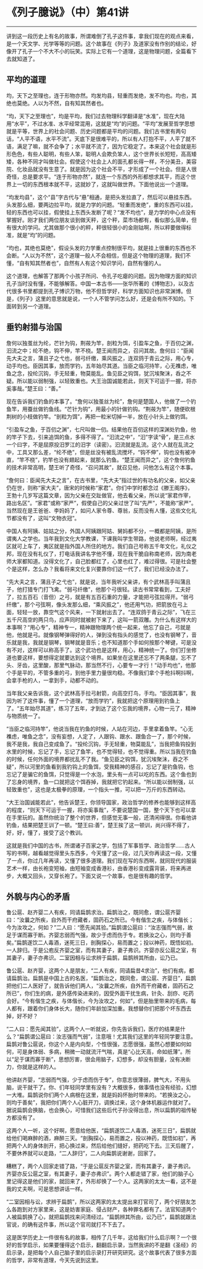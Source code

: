 # 《列子臆说》（中）第41讲

------

讲到这一段历史上有名的故事，所谓难倒了孔子这件事，拿我们现在的观点来看，是一个天文学、光学等等的问题。这个故事在《列子》及道家没有作别的结论，好像开了孔子一个不大不小的玩笑。实际上它有一个道理，这是物理问题，全篇看下去就知道了。

## 平均的道理

均，天下之至理也，连于形物亦然。均发均县，轻重而发绝，发不均也。均也，其绝也莫绝。人以为不然，自有知其然者也。

“均，天下之至理也”，均是平均，我们过去物理科学翻译是“水准”，现在大陆用“水平”，不过水准、水平经常混用，这就是“均”的问题。“平均”发展至哲学思想就是平等，世界上的社会问题、历史问题都是平均的问题。我们古书里有两句话，“人平不语，水平不流”。天底下是很难平的，所以有人打抱不平，人平了就不语，满足了嘛，就不会争了；水平就不流了，因为它稳定了。本来这个社会就是形形色色，有些人聪明，有些人笨，聪明人会欺负笨人，这个世界长长短短，高高矮矮，各种不同才叫做社会。假使这个社会上人的面孔都长得一样，不分美丑，美容院、化妆品就没有生意了。就是因为这个社会不平，才形成了一个社会。但是人很奇怪，总是要求平。“连于形物亦然”，就连一个东西的外形都想求其平，而这个世界上一切的东西根本就不平，这就妙了，这就叫做世界。下面他说出一个道理。

“均发均县”，这个“县”字古代与“悬”相通，是把头发拉直了，然后可以悬挂东西。头发那么细，要两边拉平均，就是力学的问题。“轻重而发绝”，重的东西可以挂，轻的东西也可以挂，假使挂上东西头发断了呢？“发不均也”，是力学的中心点没有掌握好。刚才我们两位朋友谈到做天秤，这个秤，菜市场都有，看似那么简单，但有很大的学问。尤其做那个很小的秤，秤很轻很小的金刚钴啊，所以秤要做得标准，就是“均”的问题。

“均也，其绝也莫绝”，假设头发的力学重点控制很平均，就是挂上很重的东西也不会断。“人以为不然”，这个道理一般人不会相信，但是这个物理的道理，我们不懂，“自有知其然者也”，自然有人有这个知识学问，自然有懂的人。

这个道理，也解答了那两个小孩子所问、令孔子吃瘪的问题。因为物理方面的知识孔子当时没有懂，不能够解答。中国一本古书——张华所著的《博物志》，以及古代很多书里都提到孔子博识万物，他不但哲学好，科学方面知识也非常渊博。但是，《列子》这里的意思就是说，一个人不管学问怎么好，还是会有所不知的。下面转到另一个道理。

## 垂钓射猎与治国

詹何以独茧丝为纶，芒针为钩，荆莜为竿，剖粒为饵，引盈车之鱼，于百仞之渊，汩流之中；纶不绝，钩不伸，竿不桡。楚王闻而异之，召问其故。詹何曰：“臣闻先大夫之言，蒲且子之弋也，弱弓纤缴，乘风振之，连双鸽于青云之际，用心专，动手均也。臣因其事，放而学钓，五年始尽其道。当臣之临河持竿，心无襍虑，唯鱼之念，投纶沉钩，手无轻重，物莫能乱。鱼见臣之钩饵，犹沉埃聚沫，呑之不疑。所以能以弱制强，以轻致重也。大王治国诚能若此，则天下可运于一握，将亦奚事哉。”楚王曰：“善。”

现在告诉我们钓鱼的本事了。“詹何以独茧丝为纶”，詹何是楚国人，他做了一个钓鱼竿，用蚕丝做钓鱼线。“芒针为钩”，用最小的针做钓钩。“荆莜为竿”，随便砍根荆树的小枝做钓竿。“剖粒为饵”，再把一粒米切掉一半，放在小针头上做钓饵。

“引盈车之鱼，于百仞之渊”，七尺叫做一仞。结果他在百仞这样的深渊处钓鱼，他的竿子下去，引来追饵的鱼，多得不得了。“汩流之中”，“汩”字读“骨”，是三点水一个曰字，不是屈原投汨罗江的汨字（读密）。汩流就是乱流。这个人就在乱流之中，工具又那么差，“纶不绝”，但是丝没有被乱流搅坏，“钩不伸”，钩也没有被冲直，“竿不桡”，钓竿也没有翅起来，就那么钓鱼。“楚王闻而异之”，这个詹何钓鱼的技术非常高明，楚王听了奇怪，“召问其故”，就召见他，问他怎么有这个本事。

“詹何曰：臣闻先大夫之言”，在古书里，“先大夫”指过世的有功名的父亲，如父亲仍在世，则称“家大夫”，唐宋的时候称“家君”。你们中学时都念过《滕王阁序》，王勃十几岁写这篇文章，因为父亲在交趾做官，他去看父亲，所以说“家君作宰，路出名区”。“家君”或称“家严”，假使自己的父亲过世了叫“先严”，不能称“家严”。当然现在是王爸爸、李妈妈了，如问人家令尊、尊翁，反而没有人懂，这些文化礼节都没有了，这叫“文物衣冠”。

中国人有阿姨、姑姑之分，外国人阿姨跟阿姑、舅妈都不分，一概都是阿姨，是所谓夷人之学也。当年我到文化大学教课，下课我叫学生带路，他说老师啊，经过夷区就可上车了，夷区就是指外国人所住的地方。我们自己号称五千年文化，礼仪之邦，现在没有礼仪了，打电话我讲名字他不懂，现在我干脆自称南老师，因为南老师大家都知道。没得文化了，自己脸都红了，心里也红了，难过得很。可是社会整个是这样，怎么办？我看将来文化复兴要靠你们这一代了，我们已经没办法了。

“先大夫之言，蒲且子之弋也”，就是说，当年我听父亲讲，有个武林高手叫蒲且子，他打猎专门打飞禽。“弱弓纤缴”，他那个弓很轻。读古书常常看到，工夫好了，拉五百石（音但）之弓，就是有五百石重的力量，才能把弓弦拉得开。“弱弓纤缴”，那个弓弦啊，像头发那么细，“乘风振之”，他还用气功，把箭放在弓上面，轻轻一放，靠空气这个风来，一下就射出去了。“连双鸽于青云之际”，飞在三五千尺高空的两只鸟，应声同时就被射下来了，这叫一箭双雕。为什么有这样大的本事啊？“用心专”，精神专一，精神跟物理两个统一起来，他忘了自己，弓就是他，他就是弓。就像钢琴弹得好的人，弹到没有指头的感觉了，也没有钢琴了，音乐就是我，我就是钢琴，钢琴就是音乐；也不知道那个手如何按那个琴键，可是没有不对，这样可以称高手了。这个武功也是这样，用心，精神统一了。你们打坐修道也要这样，要想得定就要达到这个境界。如果坐在这里还忘不了两条腿，忘不了头、牙齿，这里酸，那里气脉动，那当然不行，心要专一才行！“动手均也”，他那个手是平的，不管多重的弓，到他手里力量很均稳。不像我们拿个手枪抖啊抖啊，会拿手枪的人，一拿到手，动都不动的。

当年我父亲告诉我，这个武林高手拉弓射箭，向高空打鸟，手均。“臣因其事”，我因为听了这件事，懂了一个道理，“放而学钓”，我就把这个原理用到钓鱼上了。“五年始尽其道”，练习了五年，才到达了这个忘我的境界，心物一元了，精神与物质统一了。

“当臣之临河持竿”，他说当我在钓鱼的时候，人站在河边，手里拿着鱼竿。“心无襍虑，唯鱼之念”，没有妄想，人定了，人跟钩、跟水、跟鱼合一了，那个时候，我不是我，我自己变成鱼了。“投纶沉钩，手无轻重，物莫能乱”，当我把鱼钩投到水里的时候，忘记了手，忘记了鱼竿，也不觉得轻，也不觉得重。所以当我在钓鱼的时候，任何外面的境界都扰乱不了我。“鱼见臣之钩饵，犹沉埃聚沬，吞之不疑”，所以河里的鱼看到我钓钩上的鱼饵，受我精神的感召，忘记了是钓鱼钩，也忘记了是骗它的鱼饵，只觉得是一个水泡，里头有一点可以吃的东西。这个鱼也到了忘身的境界，鱼一口就把这个饵吞掉，我就把它钓起来。“所以能以弱制强，以轻致重也”，这也是太极拳的原理，一个指头一推，可以把一万斤的东西转动。

“大王治国诚能若此”，他告诉楚王，你领导国家，政治哲学的修养也能够到这样高的程度，“则天下可运于一握，将亦奚事哉”，不要说楚国一国，整个天下也可以拿在手里玩的。虽然你统治了整个的世界，但感觉无事一般，还清闲得很。你看他讲钓鱼，结果把楚王训了一顿。“楚王曰:善”，楚王挨了这一顿训，尚兴得不得了，好，好，懂了，接受了这个教训。

这就是我们中国的古书，所谓诸子百家之学，包括了军事哲学、政治哲学……古人写的书啊，越看越觉得里头东西多，今天懂了这一段，过几天你再读这一段，又懂了一点，你过几年再读，又懂了很多道理。我们现在写的东西啊，就同现代的服装艺术一样，由长袍变短袖，由短袖变成香港衫，由香港衫变成露背装，将来再进步，大概又回头，又穿长袍了。下面又说一个故事，也是很有趣的哲学。

## 外貌与内心的矛盾

鲁公扈、赵齐婴二人有疾，同请扁鹊求治。扁鹊治之，既同愈，谓公扈齐婴曰：“汝曩之所疾，自外而干府藏者，固药石之所已。今有偕生之疾，与体偕长；今为汝攻之，何如？”二人曰：“愿先闻其验。”扁鹊谓公扈曰：“汝志强而气弱，故足于谋而寡于断。齐婴志弱而气强，故少于虑而伤于专。若换汝之心，则均于善矣。”扁鹊遂饮二人毒酒，迷死三日，剖胸探心，易而置之；投以神药，既悟如初。一人辞归。于是公庖反齐婴之室，而有其妻子，妻子弗识。齐婴亦反公扈之室，有其妻子，妻子亦弗识。二室因相与讼求辨于扁鹊，扁鹊辨其所由，讼乃已。

鲁公扈、赵齐婴，这两个人是朋友，“二人有疾，同请扁昔4求治”，他们有病，都请扁鹊治。扁鹊是中国上古的名医，“扁鹊治之，既同愈，谓公扈、齐婴日”，扁鹊把他们二人医好了，就告诉他们两人，“汝曩之所疾，自外而干府藏者，固药石之所已”，你们生的病，是外感传染进来的，因受外面干扰生病，针灸、刮痧、吃药会好。“今有偕生之疾，与体偕长，今为汝攻之，何如”，但是胎里带来的毛病，每人都有，跟着你们身体长大，随你们年龄加深加重。我想替你们把那个坏东西去掉，好不好？

“二人曰：愿先闻其验”，这两个人一听就说，你先告诉我们，医疗的结果是什么？“扁鹊谓公扈曰：汝志强而气弱”，注意哦！尤其我们这里的年轻同学要注意。扁鹊对鲁公扈说，你这个人是内向型，个性很强，志愿很强，虽然心想要如何如何，可是身体弱、多病，稍微一动就流汗气喘，真是“心比天高，命如纸薄”。所以“足于谋而寡于断”，思想厉害，很会用脑子，幻想多，却没有胆量，没有决断力，你就是这样的人。

他讲赵齐婴，“志弱而气强，少于虑而伤于专”，你意志很薄弱，脾气大，不用头脑，说干就干了。你、们年轻同学里有没有？大概很多，做事情也没有经验，幻想一大堆。扁鹊说你们两个人病根在这里，就是妈妈怀胎时带来的。“若换汝之心，则均于善矣”，我把你们两个人心脏开刀，调换过来，这个身体机器运作就对了。据说扁鹊会换脑，也会换心，可惜我们这些后代子孙没得出息，所以扁鹊的祖传秘方都没有了。

这两个人一听，这个好啊，愿意给他医，“扁鹊遂饮二人毒酒，迷死三日”，扁鹊就给他们喝麻醉的酒，麻醉三天。“剖胸探心，易而置之，投以神药，既悟如初”，再把两个人的身体剖开，把心换过来，然后给他们缝好，把药吃下去。三天后醒了，不要休养就可以走路，“二人辞归”，二人向扁鹊说谢谢，回家了。

糟糕了，两个人回家走错了路，“于是公扈反齐婴之室，而有其妻子，妻子弗识。齐婴亦反公扈之室，有其妻子，妻子亦弗识”。两个人都走错了家，他们的脑子心里记得这是他们的家，就回来了，外形却换了一个人。这两家的太太一看，这不是我的丈夫啊，可是思想讲话一样。

“二室因相与讼，求辨于扁鹊”，所以这两家的太太提出来打官司了，两个好朋友怎么各跑到对方家里来，这是妨害家庭、侵占财产，各种罪名都有了。法官知道两个人被扁鹊换了心，就把扁鹊找来问清经过。“扁鹊辨其所由，讼乃已”，扁鹊就跟法官说，的确有这件事，所以这个官司就打不下去了。

这是医学历史上一件很有名的故事，相传了几千年，这给我们什么启示啊？一个很好的哲学启示，如果要懂得这个启示，翻翻启示录，当然我讲的不是翻《圣经》的启示录，是把每个人自己脑子里的启示录打开研究研究。这个故事代表了很多方面的哲学，非常有道理，今天先说到这里。